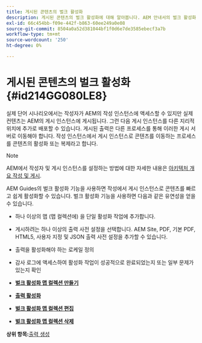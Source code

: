 ```yaml
---
title: 게시된 콘텐츠의 벌크 활성화
description: 게시된 콘텐츠의 벌크 활성화에 대해 알아봅니다. AEM 안내서의 벌크 활성화 기능의 장점에 대해 알아보십시오.
exl-id: 66c454bb-f09e-442f-b863-60ee249a0e08
source-git-commit: 8504a0a52d381044bf1f0d6e7de3585ebecf3a7b
workflow-type: tm+mt
source-wordcount: '250'
ht-degree: 0%

---
```


# 게시된 콘텐츠의 벌크 활성화 {#id214GG080LE8}

실제 단어 시나리오에서는 작성자가 AEM의 작성 인스턴스에 액세스할 수 있지만 실제 컨텐츠는 AEM의 게시 인스턴스에 게시됩니다. 그런 다음 게시 인스턴스를 다른 지리적 위치에 추가로 배포할 수 있습니다. 게시된 출력은 다른 프로세스를 통해 이러한 게시 서버로 이동해야 합니다. 작성 인스턴스에서 게시 인스턴스로 콘텐츠를 이동하는 프로세스를 콘텐츠의 활성화 또는 복제라고 합니다.

>[!NOTE]
>
> AEM에서 작성자 및 게시 인스턴스를 설정하는 방법에 대한 자세한 내용은 [아키텍처 개요 작성 및 게시](https://experienceleague.adobe.com/docs/experience-manager-screens/user-guide/administering/author-publish/author-publish-architecture-overview.html?lang=en#prerequisites).

AEM Guides의 벌크 활성화 기능을 사용하면 작성에서 게시 인스턴스로 콘텐츠를 빠르고 쉽게 활성화할 수 있습니다. 벌크 활성화 기능을 사용하면 다음과 같은 유연성을 얻을 수 있습니다.

- 하나 이상의 맵 \(맵 컬렉션에\) 을 단일 활성화 작업에 추가합니다.

- 게시하려는 하나 이상의 출력 사전 설정을 선택합니다. AEM Site, PDF, 기본 PDF, HTML5, 사용자 지정 및 JSON 출력 사전 설정을 추가할 수 있습니다.


- 출력을 활성화해야 하는 로케일 정의

- 감사 로그에 액세스하여 활성화 작업이 성공적으로 완료되었는지 또는 일부 문제가 있는지 확인


- **[벌크 활성화 맵 컬렉션 만들기](conf-bulk-activation-create-map-collection.md)**

- **[출력 활성화](conf-bulk-activation-publish-map-collection.md)**

- **[벌크 활성화 맵 컬렉션 편집](conf-bulk-activation-edit-map-collection.md)**

- **[벌크 활성화 맵 컬렉션 삭제](conf-bulk-activation-delete-map-collection.md)**


**상위 항목:**[&#x200B;출력 생성](generate-output.md)
